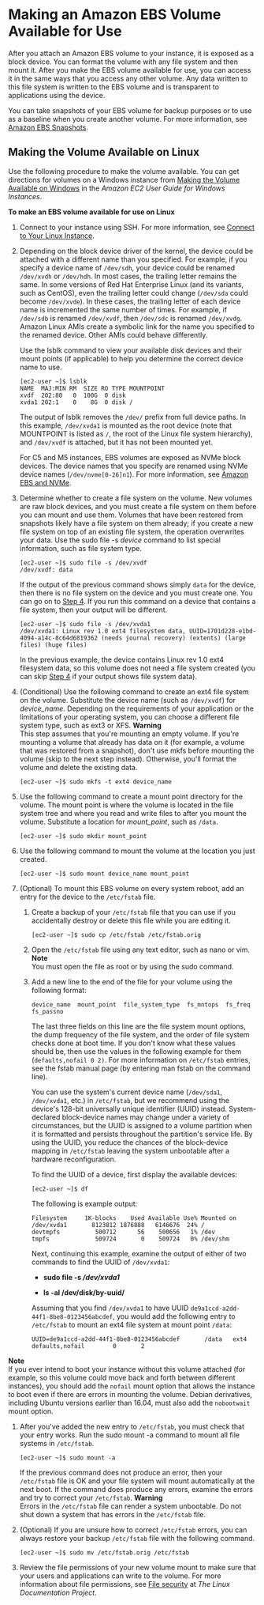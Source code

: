 # Making an Amazon EBS Volume Available for Use<a name="ebs-using-volumes"></a>

After you attach an Amazon EBS volume to your instance, it is exposed as a block device\. You can format the volume with any file system and then mount it\. After you make the EBS volume available for use, you can access it in the same ways that you access any other volume\. Any data written to this file system is written to the EBS volume and is transparent to applications using the device\.

You can take snapshots of your EBS volume for backup purposes or to use as a baseline when you create another volume\. For more information, see [Amazon EBS Snapshots](EBSSnapshots.md)\.

## Making the Volume Available on Linux<a name="using-ebs-volume-linux"></a>

Use the following procedure to make the volume available\. You can get directions for volumes on a Windows instance from [Making the Volume Available on Windows](http://docs.aws.amazon.com/AWSEC2/latest/WindowsGuide/ebs-using-volumes.html#using-ebs-volume-windows) in the *Amazon EC2 User Guide for Windows Instances*\.

**To make an EBS volume available for use on Linux**

1. Connect to your instance using SSH\. For more information, see [Connect to Your Linux Instance](AccessingInstances.md)\.

1. Depending on the block device driver of the kernel, the device could be attached with a different name than you specified\. For example, if you specify a device name of `/dev/sdh`, your device could be renamed `/dev/xvdh` or `/dev/hdh`\. In most cases, the trailing letter remains the same\. In some versions of Red Hat Enterprise Linux \(and its variants, such as CentOS\), even the trailing letter could change \(`/dev/sda` could become `/dev/xvde`\)\. In these cases, the trailing letter of each device name is incremented the same number of times\. For example, if `/dev/sdb` is renamed `/dev/xvdf`, then `/dev/sdc` is renamed `/dev/xvdg`\. Amazon Linux AMIs create a symbolic link for the name you specified to the renamed device\. Other AMIs could behave differently\.

   Use the lsblk command to view your available disk devices and their mount points \(if applicable\) to help you determine the correct device name to use\.

   ```
   [ec2-user ~]$ lsblk
   NAME  MAJ:MIN RM  SIZE RO TYPE MOUNTPOINT
   xvdf  202:80   0  100G  0 disk
   xvda1 202:1    0    8G  0 disk /
   ```

   The output of lsblk removes the `/dev/` prefix from full device paths\. In this example, `/dev/xvda1` is mounted as the root device \(note that MOUNTPOINT is listed as `/`, the root of the Linux file system hierarchy\), and `/dev/xvdf` is attached, but it has not been mounted yet\.

   For C5 and M5 instances, EBS volumes are exposed as NVMe block devices\. The device names that you specify are renamed using NVMe device names \(`/dev/nvme[0-26]n1`\)\. For more information, see [Amazon EBS and NVMe](nvme-ebs-volumes.md)\.

1. Determine whether to create a file system on the volume\. New volumes are raw block devices, and you must create a file system on them before you can mount and use them\. Volumes that have been restored from snapshots likely have a file system on them already; if you create a new file system on top of an existing file system, the operation overwrites your data\. Use the sudo file \-s *device* command to list special information, such as file system type\.

   ```
   [ec2-user ~]$ sudo file -s /dev/xvdf
   /dev/xvdf: data
   ```

   If the output of the previous command shows simply `data` for the device, then there is no file system on the device and you must create one\. You can go on to [Step 4](#create_file_system_step)\. If you run this command on a device that contains a file system, then your output will be different\.

   ```
   [ec2-user ~]$ sudo file -s /dev/xvda1
   /dev/xvda1: Linux rev 1.0 ext4 filesystem data, UUID=1701d228-e1bd-4094-a14c-8c64d6819362 (needs journal recovery) (extents) (large files) (huge files)
   ```

   In the previous example, the device contains Linux rev 1\.0 ext4 filesystem data, so this volume does not need a file system created \(you can skip [Step 4](#create_file_system_step) if your output shows file system data\)\.

1. <a name="create_file_system_step"></a>\(Conditional\) Use the following command to create an ext4 file system on the volume\. Substitute the device name \(such as `/dev/xvdf`\) for *device\_name*\. Depending on the requirements of your application or the limitations of your operating system, you can choose a different file system type, such as ext3 or XFS\.
**Warning**  
This step assumes that you're mounting an empty volume\. If you're mounting a volume that already has data on it \(for example, a volume that was restored from a snapshot\), don't use mkfs before mounting the volume \(skip to the next step instead\)\. Otherwise, you'll format the volume and delete the existing data\.

   ```
   [ec2-user ~]$ sudo mkfs -t ext4 device_name
   ```

1. Use the following command to create a mount point directory for the volume\. The mount point is where the volume is located in the file system tree and where you read and write files to after you mount the volume\. Substitute a location for *mount\_point*, such as `/data`\.

   ```
   [ec2-user ~]$ sudo mkdir mount_point
   ```

1. Use the following command to mount the volume at the location you just created\.

   ```
   [ec2-user ~]$ sudo mount device_name mount_point
   ```

1. \(Optional\) To mount this EBS volume on every system reboot, add an entry for the device to the `/etc/fstab` file\.

   1. Create a backup of your `/etc/fstab` file that you can use if you accidentally destroy or delete this file while you are editing it\.

      ```
      [ec2-user ~]$ sudo cp /etc/fstab /etc/fstab.orig
      ```

   1. Open the `/etc/fstab` file using any text editor, such as nano or vim\.
**Note**  
You must open the file as root or by using the sudo command\.

   1. Add a new line to the end of the file for your volume using the following format:

      ```
      device_name  mount_point  file_system_type  fs_mntops  fs_freq  fs_passno  
      ```

      The last three fields on this line are the file system mount options, the dump frequency of the file system, and the order of file system checks done at boot time\. If you don't know what these values should be, then use the values in the following example for them \(`defaults,nofail 0 2)`\. For more information on `/etc/fstab` entries, see the fstab manual page \(by entering man fstab on the command line\)\. 

      You can use the system's current device name \(`/dev/sda1`, `/dev/xvda1`, etc\.\) in `/etc/fstab`, but we recommend using the device's 128\-bit universally unique identifier \(UUID\) instead\. System\-declared block\-device names may change under a variety of circumstances, but the UUID is assigned to a volume partition when it is formatted and persists throughout the partition's service life\. By using the UUID, you reduce the chances of the block\-device mapping in `/etc/fstab` leaving the system unbootable after a hardware reconfiguration\.

      To find the UUID of a device, first display the available devices:

      ```
      [ec2-user ~]$ df
      ```

      The following is example output:

      ```
      Filesystem     1K-blocks    Used Available Use% Mounted on
      /dev/xvda1       8123812 1876888   6146676  24% /
      devtmpfs          500712      56    500656   1% /dev
      tmpfs             509724       0    509724   0% /dev/shm
      ```

      Next, continuing this example, examine the output of either of two commands to find the UUID of `/dev/xvda1`:

      + **sudo file \-s */dev/xvda1***

      + **ls \-al /dev/disk/by\-uuid/**

      Assuming that you find `/dev/xvda1` to have UUID `de9a1ccd-a2dd-44f1-8be8-0123456abcdef`, you would add the following entry to `/etc/fstab` to mount an ext4 file system at mount point `/data`:

      ```
      UUID=de9a1ccd-a2dd-44f1-8be8-0123456abcdef       /data   ext4    defaults,nofail        0       2
      ```
**Note**  
If you ever intend to boot your instance without this volume attached \(for example, so this volume could move back and forth between different instances\), you should add the `nofail` mount option that allows the instance to boot even if there are errors in mounting the volume\. Debian derivatives, including Ubuntu versions earlier than 16\.04, must also add the `nobootwait` mount option\.

   1. After you've added the new entry to `/etc/fstab`, you must check that your entry works\. Run the sudo mount \-a command to mount all file systems in `/etc/fstab`\.

      ```
      [ec2-user ~]$ sudo mount -a
      ```

      If the previous command does not produce an error, then your `/etc/fstab` file is OK and your file system will mount automatically at the next boot\. If the command does produce any errors, examine the errors and try to correct your `/etc/fstab`\.
**Warning**  
Errors in the `/etc/fstab` file can render a system unbootable\. Do not shut down a system that has errors in the `/etc/fstab` file\.

   1. \(Optional\) If you are unsure how to correct `/etc/fstab` errors, you can always restore your backup `/etc/fstab` file with the following command\.

      ```
      [ec2-user ~]$ sudo mv /etc/fstab.orig /etc/fstab
      ```

1. Review the file permissions of your new volume mount to make sure that your users and applications can write to the volume\. For more information about file permissions, see [File security](http://tldp.org/LDP/intro-linux/html/sect_03_04.html) at *The Linux Documentation Project*\.
